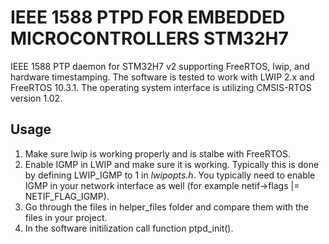 # IEEE 1588 PTPD FOR EMBEDDED MICROCONTROLLERS STM32H7

IEEE 1588 PTP daemon for STM32H7 v2 supporting FreeRTOS, lwip, and hardware timestamping. The software is tested to work with LWIP 2.x and FreeRTOS 10.3.1. The operating system interface is utilizing CMSIS-RTOS version 1.02.

## Usage
1. Make sure lwip is working properly and is stalbe with FreeRTOS.
2. Enable IGMP in LWIP and make sure it is working. Typically this is done by defining LWIP_IGMP to 1 in _lwipopts.h_. You typically need to enable IGMP in your network interface as well (for example netif->flags |= NETIF_FLAG_IGMP).
3. Go through the files in helper_files folder and compare them with the files in your project.
4. In the software initilization call function ptpd_init().
